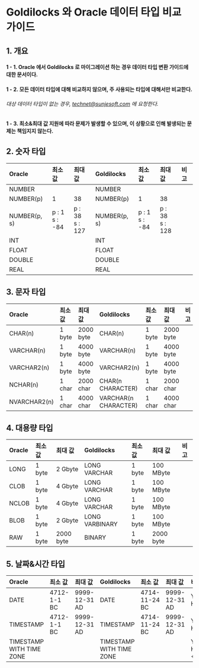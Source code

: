 # Goldilocks 와 Oracle 데이터 타입 비교 가이드

## 1. 개요

#### 1 - 1. Oracle 에서 Goldilocks 로 마이그레이션 하는 경우 데이터 타입 변환 가이드에 대한 문서이다.

#### 1 - 2. 모든 데이터 타입에 대해 비교하지 않으며, 주 사용되는 타입에 대해서만 비교한다.

###### 대상 데이터 타입이 없는 경우, technet@sunjesoft.com 에 요청한다.

#### 1 - 3. 최소&최대 값 지원에 따라 문제가 발생할 수 있으며, 이 상황으로 인해 발생되는 문제는 책임지지 않는다.


## 2. 숫자 타입

| Oracle | 최소 값 | 최대 값 | Goldilocks | 최소 값 | 최대 값 | 비고 |
|:--     |:--      |:--      |:--         |:--      |:--      |:-- |
| NUMBER |  |  | NUMBER |  |  | |
| NUMBER(p)    | 1 | 38 | NUMBER(p) | 1 | 38 | |
| NUMBER(p, s) | p : 1<br/>s : -84 | p : 38<br/>s : 127 | NUMBER(p, s) | p : 1<br/>s : -84 | p : 38<br/>s : 128 | |
| INT | | | INT | | | |
| FLOAT | | | FLOAT | | | |
| DOUBLE | | | DOUBLE | | | |
| REAL | | | REAL | | | |

## 3. 문자 타입

| Oracle | 최소 값 | 최대 값 | Goldilocks | 최소 값 | 최대 값 | 비고 |
|:--     |:--      |:--      |:--         |:--      |:--      |:--   |
| CHAR(n) | 1 byte | 2000 byte | CHAR(n) | 1 byte | 2000 byte | |
| VARCHAR(n) | 1 byte | 4000 byte | VARCHAR(n) | 1 byte | 4000 byte | |
| VARCHAR2(n) | 1 byte | 4000 byte | VARCHAR2(n) | 1 byte | 4000 byte | |
| NCHAR(n) | 1 char | 2000 char | CHAR(n CHARACTER) | 1 char | 2000 char | |
| NVARCHAR2(n) | 1 char | 4000 char | VARCHAR(n CHARACTER) | 1 char | 4000 char | |

## 4. 대용량 타입

| Oracle | 최소 값 | 최대 값 | Goldilocks | 최소 값 | 최대 값 | 비고 |
|:--     |:--      |:--      |:--         |:--      |:--      |:--   |
| LONG | 1 byte | 2 Gbyte | LONG VARCHAR | 1 byte | 100 MByte | |
| CLOB | 1 byte | 4 Gbyte | LONG VARCHAR | 1 byte | 100 MByte | |
| NCLOB | 1 byte | 4 Gbyte | LONG VARCHAR | 1 byte | 100 MByte | |
| BLOB | 1 byte | 2 Gbyte | LONG VARBINARY | 1 byte | 100 MByte | |
| RAW | 1 byte | 2000 byte | BINARY | 1 byte | 2000 byte | |


## 5. 날짜&시간 타입

| Oracle | 최소 값 | 최대 값 | Goldilocks | 최소 값 | 최대 값 | 비고 |
|:--     |:--      |:--      |:--         |:--      |:--      |:--   |
| DATE | 4712-1-1 BC | 9999-12-31 AD | DATE | 4714-11-24 BC | 9999-12-31 AD | YYYY-MM-DD HH24:MI:SS |
| TIMESTAMP | 4712-1-1 BC | 9999-12-31 AD | TIMESTAMP | 4714-11-24 BC | 9999-12-31 AD | YYYY-MM-DD HH24:MI:SS.FF6 |
| TIMESTAMP WITH TIME ZONE | | | TIMESTAMP WITH TIME ZONE | | | YYYY-MM-DD HH24:MI:SS.FF6 +TZH |
